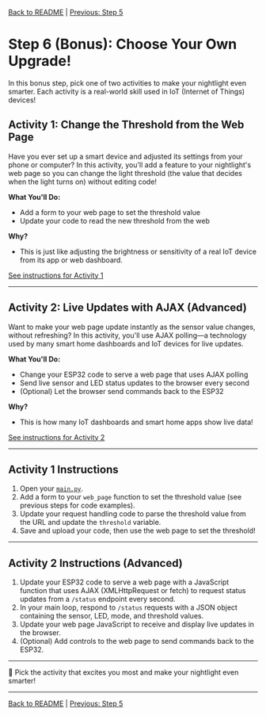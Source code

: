 [Back to README](../README.md) | [Previous: Step 5](step5.md)

# Step 6 (Bonus): Choose Your Own Upgrade!

In this bonus step, pick one of two activities to make your nightlight even smarter. Each activity is a real-world skill used in IoT (Internet of Things) devices!

## Activity 1: Change the Threshold from the Web Page

Have you ever set up a smart device and adjusted its settings from your phone or computer? In this activity, you'll add a feature to your nightlight's web page so you can change the light threshold (the value that decides when the light turns on) without editing code!

**What You'll Do:**
- Add a form to your web page to set the threshold value
- Update your code to read the new threshold from the web

**Why?**
- This is just like adjusting the brightness or sensitivity of a real IoT device from its app or web dashboard.

[See instructions for Activity 1](#activity-1-instructions)

---

## Activity 2: Live Updates with AJAX (Advanced)

Want to make your web page update instantly as the sensor value changes, without refreshing? In this activity, you'll use AJAX polling—a technology used by many smart home dashboards and IoT devices for live updates.

**What You'll Do:**
- Change your ESP32 code to serve a web page that uses AJAX polling
- Send live sensor and LED status updates to the browser every second
- (Optional) Let the browser send commands back to the ESP32

**Why?**
- This is how many IoT dashboards and smart home apps show live data!

[See instructions for Activity 2](#activity-2-instructions)

---

## Activity 1 Instructions

1. Open your [`main.py`](../my_nightlight/main.py).
2. Add a form to your `web_page` function to set the threshold value (see previous steps for code examples).
3. Update your request handling code to parse the threshold value from the URL and update the `threshold` variable.
4. Save and upload your code, then use the web page to set the threshold!

---

## Activity 2 Instructions (Advanced)

1. Update your ESP32 code to serve a web page with a JavaScript function that uses AJAX (XMLHttpRequest or fetch) to request status updates from a `/status` endpoint every second.
2. In your main loop, respond to `/status` requests with a JSON object containing the sensor, LED, mode, and threshold values.
3. Update your web page JavaScript to receive and display live updates in the browser.
4. (Optional) Add controls to the web page to send commands back to the ESP32.

---

🎉 Pick the activity that excites you most and make your nightlight even smarter!

---

[Back to README](../README.md) | [Previous: Step 5](step5.md)
